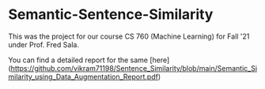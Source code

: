 # Semantic-Sentence-Similarity

This was the project for our course CS 760 (Machine Learning) for Fall '21 under Prof. Fred Sala.

You can find a detailed report for the same [here] (https://github.com/vikram71198/Sentence_Similarity/blob/main/Semantic_Similarity_using_Data_Augmentation_Report.pdf)

